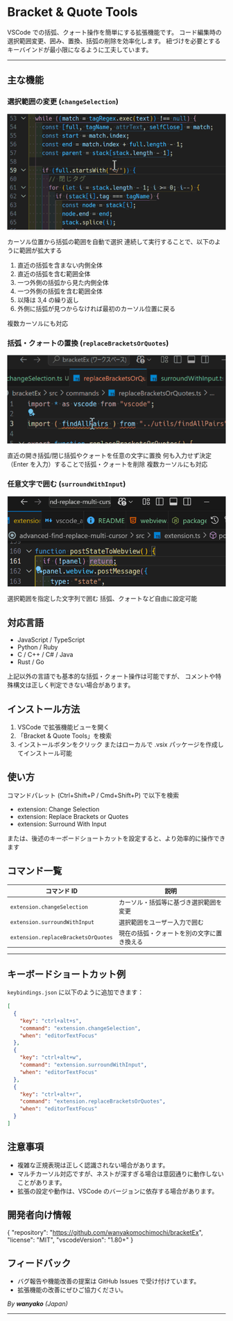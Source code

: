 # Bracket & Quote Tools

VSCode での括弧、クォート操作を簡単にする拡張機能です。
コード編集時の選択範囲変更、囲み、置換、括弧の削除を効率化します。
紐づけを必要とするキーバインドが最小限になるように工夫しています。

---

## 主な機能

### 選択範囲の変更 (`changeSelection`)

![Demo](assets/demo01.gif)

カーソル位置から括弧の範囲を自動で選択
連続して実行することで、以下のように範囲が拡大する

1.  直近の括弧を含まない内側全体
2.  直近の括弧を含む範囲全体
3.  一つ外側の括弧から見た内側全体
4.  一つ外側の括弧を含む範囲全体
5.  以降は 3,4 の繰り返し
6.  外側に括弧が見つからなければ最初のカーソル位置に戻る

複数カーソルにも対応

### 括弧・クォートの置換 (`replaceBracketsOrQuotes`)

![Demo](assets/demo02.gif)

直近の開き括弧/閉じ括弧やクォートを任意の文字に置換
何も入力せず決定（Enter を入力）することで括弧・クォートを削除
複数カーソルにも対応

### 任意文字で囲む (`surroundWithInput`)

![Demo](assets/demo03.gif)

選択範囲を指定した文字列で囲む
括弧、クォートなど自由に設定可能

## 対応言語

- JavaScript / TypeScript
- Python / Ruby
- C / C++ / C# / Java
- Rust / Go

上記以外の言語でも基本的な括弧・クォート操作は可能ですが、
コメントや特殊構文は正しく判定できない場合があります。

## インストール方法

1. VSCode で拡張機能ビューを開く
2. 「Bracket & Quote Tools」を検索
3. インストールボタンをクリック
   またはローカルで .vsix パッケージを作成してインストール可能

## 使い方

コマンドパレット (Ctrl+Shift+P / Cmd+Shift+P) で以下を検索

- extension: Change Selection
- extension: Replace Brackets or Quotes
- extension: Surround With Input

または、後述のキーボードショートカットを設定すると、より効率的に操作できます

## コマンド一覧

| コマンド ID                         | 説明                                       |
| ----------------------------------- | ------------------------------------------ |
| `extension.changeSelection`         | カーソル・括弧等に基づき選択範囲を変更     |
| `extension.surroundWithInput`       | 選択範囲をユーザー入力で囲む               |
| `extension.replaceBracketsOrQuotes` | 現在の括弧・クォートを別の文字に置き換える |

---

## キーボードショートカット例

`keybindings.json` に以下のように追加できます：

```json
[
  {
    "key": "ctrl+alt+s",
    "command": "extension.changeSelection",
    "when": "editorTextFocus"
  },
  {
    "key": "ctrl+alt+w",
    "command": "extension.surroundWithInput",
    "when": "editorTextFocus"
  },
  {
    "key": "ctrl+alt+r",
    "command": "extension.replaceBracketsOrQuotes",
    "when": "editorTextFocus"
  }
]
```

## 注意事項

- 複雑な正規表現は正しく認識されない場合があります。
- マルチカーソル対応ですが、ネストが深すぎる場合は意図通りに動作しないことがあります。
- 拡張の設定や動作は、VSCode のバージョンに依存する場合があります。

## 開発者向け情報

{
"repository": "https://github.com/wanyakomochimochi/bracketEx",
"license": "MIT",
"vscodeVersion": "1.80+"
}

## フィードバック

- バグ報告や機能改善の提案は GitHub Issues で受け付けています。
- 拡張機能の改善にぜひご協力ください。

_By **wanyako** (Japan)_

---
